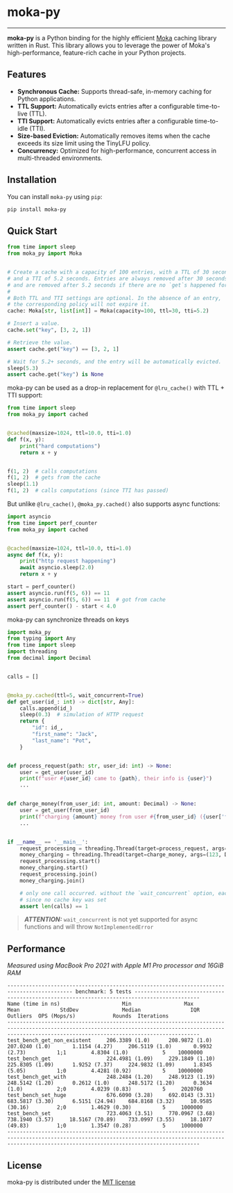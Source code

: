 # moka-py

* * * 

**moka-py** is a Python binding for the highly efficient [Moka](https://github.com/moka-rs/moka) caching library written
in Rust. This library allows you to leverage the power of Moka's high-performance, feature-rich cache in your Python
projects.

## Features

- **Synchronous Cache:** Supports thread-safe, in-memory caching for Python applications.
- **TTL Support:** Automatically evicts entries after a configurable time-to-live (TTL).
- **TTI Support:** Automatically evicts entries after a configurable time-to-idle (TTI).
- **Size-based Eviction:** Automatically removes items when the cache exceeds its size limit using the TinyLFU policy.
- **Concurrency:** Optimized for high-performance, concurrent access in multi-threaded environments.

## Installation

You can install `moka-py` using `pip`:

```bash
pip install moka-py
```

## Quick Start

```python
from time import sleep
from moka_py import Moka


# Create a cache with a capacity of 100 entries, with a TTL of 30 seconds
# and a TTI of 5.2 seconds. Entries are always removed after 30 seconds
# and are removed after 5.2 seconds if there are no `get`s happened for this time.
# 
# Both TTL and TTI settings are optional. In the absence of an entry, 
# the corresponding policy will not expire it.
cache: Moka[str, list[int]] = Moka(capacity=100, ttl=30, tti=5.2)

# Insert a value.
cache.set("key", [3, 2, 1])

# Retrieve the value.
assert cache.get("key") == [3, 2, 1]

# Wait for 5.2+ seconds, and the entry will be automatically evicted.
sleep(5.3)
assert cache.get("key") is None
```

moka-py can be used as a drop-in replacement for `@lru_cache()` with TTL + TTI support:

```python
from time import sleep
from moka_py import cached


@cached(maxsize=1024, ttl=10.0, tti=1.0)
def f(x, y):
    print("hard computations")
    return x + y


f(1, 2)  # calls computations
f(1, 2)  # gets from the cache
sleep(1.1)
f(1, 2)  # calls computations (since TTI has passed)
```

But unlike `@lru_cache()`, `@moka_py.cached()` also supports async functions:

```python
import asyncio
from time import perf_counter
from moka_py import cached


@cached(maxsize=1024, ttl=10.0, tti=1.0)
async def f(x, y):
    print("http request happening")
    await asyncio.sleep(2.0)
    return x + y

start = perf_counter()
assert asyncio.run(f(5, 6)) == 11
assert asyncio.run(f(5, 6)) == 11  # got from cache
assert perf_counter() - start < 4.0
```

moka-py can synchronize threads on keys

```python
import moka_py
from typing import Any
from time import sleep
import threading
from decimal import Decimal


calls = []


@moka_py.cached(ttl=5, wait_concurrent=True)
def get_user(id_: int) -> dict[str, Any]:
    calls.append(id_)
    sleep(0.3)  # simulation of HTTP request
    return {
        "id": id_,
        "first_name": "Jack",
        "last_name": "Pot",
    }


def process_request(path: str, user_id: int) -> None:
    user = get_user(user_id)
    print(f"user #{user_id} came to {path}, their info is {user}")
    ...


def charge_money(from_user_id: int, amount: Decimal) -> None:
    user = get_user(from_user_id)
    print(f"charging {amount} money from user #{from_user_id} ({user['first_name']} {user['last_name']})")
    ...


if __name__ == '__main__':
    request_processing = threading.Thread(target=process_request, args=("/user/info/123", 123))
    money_charging = threading.Thread(target=charge_money, args=(123, Decimal("3.14")))
    request_processing.start()
    money_charging.start()
    request_processing.join()
    money_charging.join()

    # only one call occurred. without the `wait_concurrent` option, each thread would go for an HTTP request
    # since no cache key was set
    assert len(calls) == 1  
```

> **_ATTENTION:_**  `wait_concurrent` is not yet supported for async functions and will throw `NotImplementedError`

## Performance

*Measured using MacBook Pro 2021 with Apple M1 Pro processor and 16GiB RAM*

```
------------------------------------------------------------------------------------------- benchmark: 5 tests -------------------------------------------------------------------------------------------
Name (time in ns)                    Min                 Max                Mean             StdDev              Median                IQR            Outliers  OPS (Mops/s)            Rounds  Iterations
----------------------------------------------------------------------------------------------------------------------------------------------------------------------------------------------------------
test_bench_get_non_existent     206.3389 (1.0)      208.9872 (1.0)      207.0240 (1.0)       1.1154 (4.27)     206.5119 (1.0)       0.9932 (2.73)          1;1        4.8304 (1.0)           5    10000000
test_bench_get                  224.4981 (1.09)     229.1849 (1.10)     225.8305 (1.09)      1.9252 (7.37)     224.9832 (1.09)      1.8345 (5.05)          1;0        4.4281 (0.92)          5    10000000
test_bench_get_with             248.2484 (1.20)     248.9123 (1.19)     248.5142 (1.20)      0.2612 (1.0)      248.5172 (1.20)      0.3634 (1.0)           2;0        4.0239 (0.83)          5     2020760
test_bench_set_huge             676.6090 (3.28)     692.0143 (3.31)     683.5817 (3.30)      6.5151 (24.94)    684.8168 (3.32)     10.9585 (30.16)         2;0        1.4629 (0.30)          5     1000000
test_bench_set                  723.4063 (3.51)     770.0967 (3.68)     738.1940 (3.57)     18.5167 (70.89)    733.0997 (3.55)     18.1077 (49.83)         1;0        1.3547 (0.28)          5     1000000
----------------------------------------------------------------------------------------------------------------------------------------------------------------------------------------------------------
```

## License

moka-py is distributed under the [MIT license](LICENSE)
